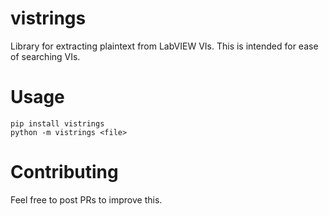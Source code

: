 # vistrings

Library for extracting plaintext from LabVIEW VIs.  This is intended for ease of searching VIs.

# Usage

    pip install vistrings
    python -m vistrings <file>

# Contributing

Feel free to post PRs to improve this.
